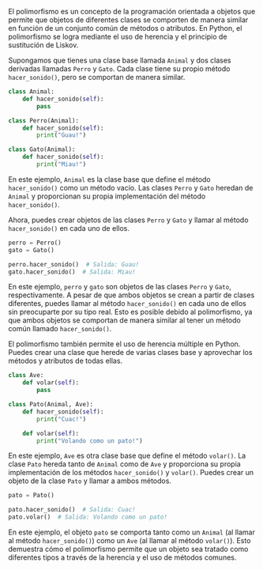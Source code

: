 El polimorfismo es un concepto de la programación orientada a objetos que permite que objetos de diferentes clases se comporten de manera similar en función de un conjunto común de métodos o atributos. En Python, el polimorfismo se logra mediante el uso de herencia y el principio de sustitución de Liskov.

Supongamos que tienes una clase base llamada `Animal` y dos clases derivadas llamadas `Perro` y `Gato`. Cada clase tiene su propio método `hacer_sonido()`, pero se comportan de manera similar.

```python
class Animal:
    def hacer_sonido(self):
        pass

class Perro(Animal):
    def hacer_sonido(self):
        print("Guau!")

class Gato(Animal):
    def hacer_sonido(self):
        print("Miau!")
```

En este ejemplo, `Animal` es la clase base que define el método `hacer_sonido()` como un método vacío. Las clases `Perro` y `Gato` heredan de `Animal` y proporcionan su propia implementación del método `hacer_sonido()`.

Ahora, puedes crear objetos de las clases `Perro` y `Gato` y llamar al método `hacer_sonido()` en cada uno de ellos.

```python
perro = Perro()
gato = Gato()

perro.hacer_sonido()  # Salida: Guau!
gato.hacer_sonido()  # Salida: Miau!
```

En este ejemplo, `perro` y `gato` son objetos de las clases `Perro` y `Gato`, respectivamente. A pesar de que ambos objetos se crean a partir de clases diferentes, puedes llamar al método `hacer_sonido()` en cada uno de ellos sin preocuparte por su tipo real. Esto es posible debido al polimorfismo, ya que ambos objetos se comportan de manera similar al tener un método común llamado `hacer_sonido()`.

El polimorfismo también permite el uso de herencia múltiple en Python. Puedes crear una clase que herede de varias clases base y aprovechar los métodos y atributos de todas ellas.

```python
class Ave:
    def volar(self):
        pass

class Pato(Animal, Ave):
    def hacer_sonido(self):
        print("Cuac!")

    def volar(self):
        print("Volando como un pato!")
```

En este ejemplo, `Ave` es otra clase base que define el método `volar()`. La clase `Pato` hereda tanto de `Animal` como de `Ave` y proporciona su propia implementación de los métodos `hacer_sonido()` y `volar()`. Puedes crear un objeto de la clase `Pato` y llamar a ambos métodos.

```python
pato = Pato()

pato.hacer_sonido()  # Salida: Cuac!
pato.volar()  # Salida: Volando como un pato!
```

En este ejemplo, el objeto `pato` se comporta tanto como un `Animal` (al llamar al método `hacer_sonido()`) como un `Ave` (al llamar al método `volar()`). Esto demuestra cómo el polimorfismo permite que un objeto sea tratado como diferentes tipos a través de la herencia y el uso de métodos comunes.
